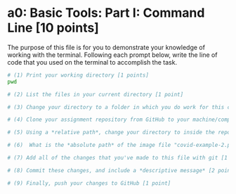 # a0: Basic Tools: Part I: Command Line [10 points]

The purpose of this file is for you to demonstrate your knowledge of working with the terminal. Following each prompt below, write the line of code that you used on the terminal to accomplish the task.

```bash
# (1) Print your working directory [1 points]
pwd

# (2) List the files in your current directory [1 point]

# (3) Change your directory to a folder in which you do work for this class (if you haven't created such a folder, please do so now — perhaps titled "INFO201") [1 point]

# (4) Clone your assignment repository from GitHub to your machine/computer [1 point]

# (5) Using a *relative path*, change your directory to inside the repository you just cloned [1 point]

# (6)  What is the *absolute path* of the image file "covid-example-2.png"? (You can answer the absolute path on your own computer, or the absolute path only within the GitHub repository) [1 points]

# (7) Add all of the changes that you've made to this file with git [1 point]

# (8) Commit these changes, and include a *descriptive message* [2 points]

# (9) Finally, push your changes to GitHub [1 point]

```
